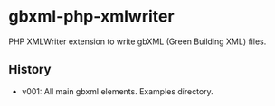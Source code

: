 # gbxml-php-xmlwriter
PHP XMLWriter extension to write gbXML (Green Building XML) files.

## History
- v001: All main gbxml elements. Examples directory.
